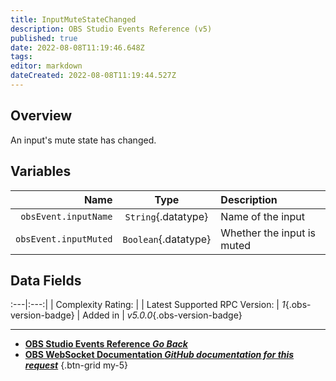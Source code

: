 ```yaml
---
title: InputMuteStateChanged
description: OBS Studio Events Reference (v5)
published: true
date: 2022-08-08T11:19:46.648Z
tags: 
editor: markdown
dateCreated: 2022-08-08T11:19:44.527Z
---
```


## Overview
An input's mute state has changed.

## Variables
Name | Type | Description | 
----:|:----:|:------------|
`obsEvent.inputName` | `String`{.datatype} | Name of the input
`obsEvent.inputMuted` | `Boolean`{.datatype} | Whether the input is muted

## Data Fields
:---|:---:|
| Complexity Rating: | <span class="stars stars--2"></span>
| Latest Supported RPC Version: | *1*{.obs-version-badge}
| Added in | *v5.0.0*{.obs-version-badge}

---

- [<i class="mdi mdi-chevron-left"></i>**OBS Studio Events Reference *Go Back***](/en/Broadcasters/OBS/Events)
- [<i class="mdi mdi-github"></i> **OBS WebSocket Documentation *GitHub documentation for this request***](https://github.com/obsproject/obs-websocket/blob/master/docs/generated/protocol.md#inputmutestatechanged)
{.btn-grid my-5}